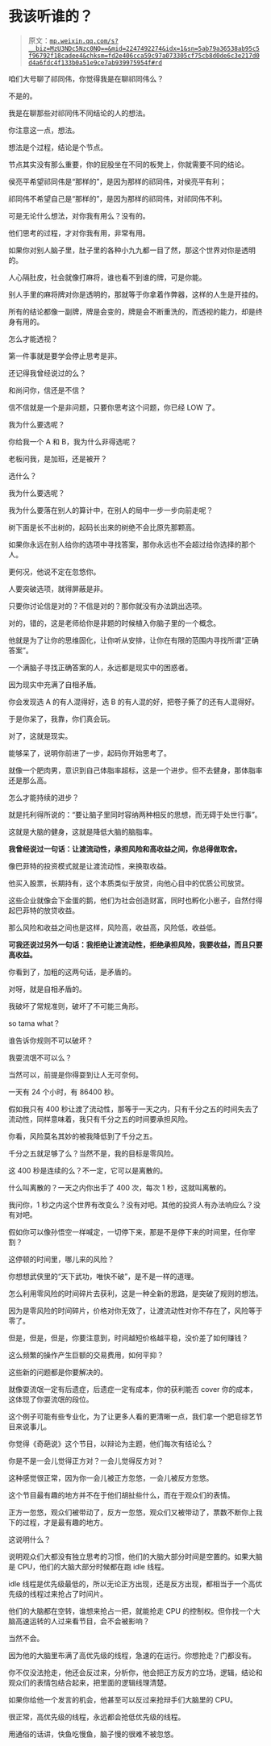 # 我该听谁的？

> 原文：[`mp.weixin.qq.com/s?__biz=MzU3NDc5Nzc0NQ==&mid=2247492274&idx=1&sn=5ab79a36538ab95c5f96792f18cadee4&chksm=fd2e406cca59c97a073305cf75cb8d0de6c3e217d0d4a6fdc4f133b0a51e9ce7ab939975954f#rd`](http://mp.weixin.qq.com/s?__biz=MzU3NDc5Nzc0NQ==&mid=2247492274&idx=1&sn=5ab79a36538ab95c5f96792f18cadee4&chksm=fd2e406cca59c97a073305cf75cb8d0de6c3e217d0d4a6fdc4f133b0a51e9ce7ab939975954f#rd)

咱们大号聊了祁同伟，你觉得我是在聊祁同伟么？ 

不是的。

我是在聊那些对祁同伟不同结论的人的想法。

你注意这一点，想法。

想法是个过程，结论是个节点。

节点其实没有那么重要，你的屁股坐在不同的板凳上，你就需要不同的结论。 

侯亮平希望祁同伟是“那样的”，是因为那样的祁同伟，对侯亮平有利； 

祁同伟不希望自己是“那样的”，是因为那样的祁同伟，对祁同伟不利。

可是无论什么想法，对你我有用么？没有的。

他们思考的过程，才对你我有用，非常有用。

如果你对别人脑子里，肚子里的各种小九九都一目了然，那这个世界对你是透明的。 

人心隔肚皮，社会就像打麻将，谁也看不到谁的牌，可是你能。

别人手里的麻将牌对你是透明的，那就等于你拿着作弊器，这样的人生是开挂的。 

所有的结论都像一副牌，牌是会变的，牌是会不断重洗的，而透视的能力，却是终身有用的。

怎么才能透视？

第一件事就是要学会停止思考是非。

还记得我曾经说过的么？

和尚问你，信还是不信？

信不信就是一个是非问题，只要你思考这个问题，你已经 LOW 了。

我为什么要选呢？ 

你给我一个 A 和 B，我为什么非得选呢？

老板问我，是加班，还是被开？

选什么？ 

我为什么要选呢？ 

我为什么要落在别人的算计中，在别人的局中一步一步向前走呢？ 

树下面是长不出树的，起码长出来的树绝不会比原先那颗高。 

如果你永远在别人给你的选项中寻找答案，那你永远也不会超过给你选择的那个人。

更何况，他说不定在忽悠你。

人要突破选项，就得屏蔽是非。

只要你讨论信是对的？不信是对的？那你就没有办法跳出选项。

对的，错的，这是老师给你是非题的时候植入你脑子里的一个概念。 

他就是为了让你的思维固化，让你听从安排，让你在有限的范围内寻找所谓“正确答案”。

一个满脑子寻找正确答案的人，永远都是现实中的困惑者。

因为现实中充满了自相矛盾。

你会发现选 A 的有人混得好，选 B 的有人混的好，把卷子撕了的还有人混得好。

于是你呆了，我靠，你们真会玩。 

对了，这就是现实。

能够呆了，说明你前进了一步，起码你开始思考了。

就像一个肥肉男，意识到自己体脂率超标，这是一个进步。但不去健身，那体脂率还是那么高。

怎么才能持续的进步？

就是托利得所说的：“要让脑子里同时容纳两种相反的思想，而无碍于处世行事”。

这就是大脑的健身，这就是降低大脑的脑脂率。

**我曾经说过一句话：让渡流动性，承担风险和高收益之间，你总得做取舍。**

像巴菲特的投资模式就是让渡流动性，来换取收益。

他买入股票，长期持有，这个本质类似于放贷，向他心目中的优质公司放贷。

这些企业就像会下金蛋的鹅，他们为社会创造财富，同时也孵化小崽子，自然付得起巴菲特的放贷收益。

那么风险和收益之间也是这样，风险高，收益高，风险低，收益低。

**可我还说过另外一句话：我拒绝让渡流动性，拒绝承担风险，我要收益，而且只要高收益。**

你看到了，加粗的这两句话，是矛盾的。

对呀，就是自相矛盾的。

我破坏了常规准则，破坏了不可能三角形。

so tama what？

谁告诉你规则不可以破坏？

我耍流氓不可以么？

当然可以，前提是你得耍到让人无可奈何。

一天有 24 个小时，有 86400 秒。

假如我只有 400 秒让渡了流动性，那等于一天之内，只有千分之五的时间失去了流动性，同样意味着，我只有千分之五的时间要承担风险。

你看，风险莫名其妙的被我降低到了千分之五。

千分之五就足够了么？当然不是，我的目标是零风险。 

这 400 秒是连续的么？不一定，它可以是离散的。

什么叫离散的？一天之内你出手了 400 次，每次 1 秒，这就叫离散的。

我问你，1 秒之内这个世界有改变么？没有对吧。其他的投资人有办法响应么？没有对吧。

假如你可以像孙悟空一样喊定，一切停下来，那是不是停下来的时间里，任你宰割？

这停顿的时间里，哪儿来的风险？

你想想武侠里的“天下武功，唯快不破”，是不是一样的道理。 

怎么利用零风险的时间碎片去获利，这是一种全新的思路，是突破了规则的想法。

因为是零风险的时间碎片，价格对你无效了，让渡流动性对你不存在了，风险等于零了。

但是，但是，但是，你要注意到，时间越短价格越平稳，没价差了如何赚钱？

这么频繁的操作产生巨额的交易费用，如何平抑？ 

这些新的问题都是你要解决的。

就像耍流氓一定有后遗症，后遗症一定有成本，你的获利能否 cover 你的成本，这体现了你耍流氓的段位。

这个例子可能有些专业化，为了让更多人看的更清晰一点，我们拿一个肥皂综艺节目来说事儿。

你觉得《奇葩说》这个节目，以辩论为主题，他们每次有结论么？

你是不是一会儿觉得正方对？一会儿觉得反方对？

这种感觉很正常，因为你一会儿被正方忽悠，一会儿被反方忽悠。

这个节目最有趣的地方并不在于他们胡扯些什么，而在于观众们的表情。

正方一忽悠，观众们被带动了，反方一忽悠，观众们又被带动了，票数不断你上我下的过程，才是最有趣的地方。

这说明什么？

说明观众们大都没有独立思考的习惯，他们的大脑大部分时间是空置的。如果大脑是 CPU，他们的大脑大部分时候都在跑 idle 线程。

idle 线程是优先级最低的，所以无论正方出现，还是反方出现，都相当于一个高优先级的线程过来抢占了时间片。

他们的大脑都在空转，谁想来抢占一把，就能抢走 CPU 的控制权。但你找一个大脑高速运转的人过来看节目，会不会被影响？

当然不会。

因为他的大脑里布满了高优先级的线程，急速的在运行。你想抢走？门都没有。

你不仅没法抢走，他还会反过来，分析你，他会把正方反方的立场，逻辑，结论和观众们的表情包结合起来，把里面的逻辑线理清楚。

如果你给他一个发言的机会，他甚至可以反过来抢辩手们大脑里的 CPU。

很正常，高优先级的线程，永远都会抢低优先级的线程。 

用通俗的话讲，快鱼吃慢鱼，脑子慢的很难不被忽悠。

<mp-qa class="js_uneditable custom_select_card qa_iframe" data-pluginname="insertquestion" data-id="1505023877838651395" data-bizuin="MzU3NDc5Nzc0NQ==" data-title="留言区"></mp-qa>